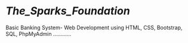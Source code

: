 # _The_Sparks_Foundation_
Basic Banking System-
Web Development using HTML, CSS, Bootstrap, SQL, PhpMyAdmin ............
